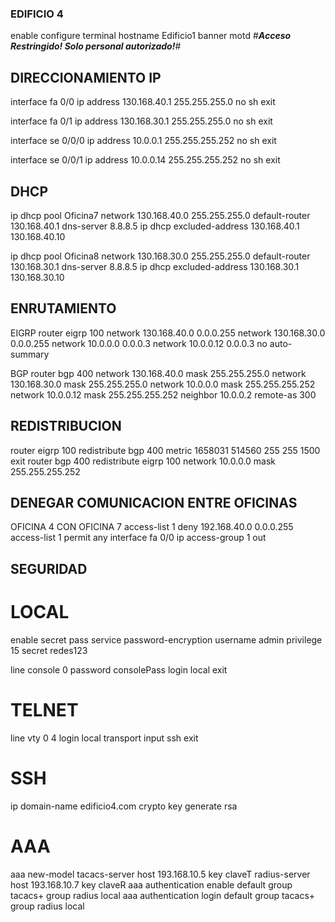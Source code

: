 ### EDIFICIO 4

enable
configure terminal
hostname Edificio1
banner motd #***Acceso Restringido! Solo personal autorizado!***#

## DIRECCIONAMIENTO IP
interface fa 0/0
ip address 130.168.40.1 255.255.255.0
no sh
exit

interface fa 0/1 
ip address 130.168.30.1 255.255.255.0
no sh
exit

interface se 0/0/0
ip address 10.0.0.1 255.255.255.252
no sh
exit

interface se 0/0/1
ip address 10.0.0.14 255.255.255.252
no sh
exit


## DHCP
ip dhcp pool Oficina7
network 130.168.40.0 255.255.255.0
default-router 130.168.40.1
dns-server 8.8.8.5
ip dhcp excluded-address 130.168.40.1 130.168.40.10

ip dhcp pool Oficina8
network 130.168.30.0 255.255.255.0
default-router 130.168.30.1
dns-server 8.8.8.5
ip dhcp excluded-address 130.168.30.1 130.168.30.10

## ENRUTAMIENTO
EIGRP
router eigrp 100
network 130.168.40.0 0.0.0.255
network 130.168.30.0 0.0.0.255
network 10.0.0.0 0.0.0.3
network 10.0.0.12 0.0.0.3
no auto-summary

BGP
router bgp 400
network 130.168.40.0 mask 255.255.255.0
network 130.168.30.0 mask 255.255.255.0
network 10.0.0.0 mask 255.255.255.252
network 10.0.0.12 mask 255.255.255.252
neighbor 10.0.0.2 remote-as 300

## REDISTRIBUCION
router eigrp 100
redistribute bgp 400 metric 1658031 514560 255 255 1500
exit
router bgp 400
redistribute eigrp 100
network 10.0.0.0 mask 255.255.255.252

## DENEGAR COMUNICACION ENTRE OFICINAS
OFICINA 4 CON OFICINA 7
access-list 1 deny 192.168.40.0 0.0.0.255
access-list 1 permit any
interface fa 0/0
ip access-group 1 out

## SEGURIDAD
# LOCAL
enable secret pass
service password-encryption
username admin privilege 15 secret redes123

line console 0
password consolePass
login local
exit

# TELNET
line vty 0 4
login local
transport input ssh
exit

# SSH
ip domain-name edificio4.com
crypto key generate rsa

# AAA
aaa new-model
tacacs-server host 193.168.10.5 key claveT
radius-server host 193.168.10.7 key claveR
aaa authentication enable default group tacacs+ group radius local
aaa authentication login default group tacacs+ group radius local